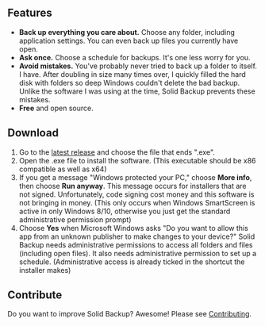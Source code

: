 ## Features
* **Back up everything you care about.** Choose any folder, including application settings. You can even back up files you currently have open.
* **Ask once.** Choose a schedule for backups. It's one less worry for you.
* **Avoid mistakes.** You've probably never tried to back up a folder to itself. I have. After doubling in size many times over, I quickly filled the hard disk with folders so deep Windows couldn't delete the bad backup. Unlike the software I was using at the time, Solid Backup prevents these mistakes.
* **Free** and open source.

## Download
1. Go to the [latest release](https://github.com/dbolton/SolidBackup/releases/latest) and choose the file that ends ".exe".
2. Open the .exe file to install the software. (This executable should be x86 compatible as well as x64)
3. If you get a message "Windows protected your PC," choose **More info**, then choose **Run anyway**. This message occurs for installers that are not signed. Unfortunately, code signing cost money and this software is not bringing in money. (This only occurs when Windows SmartScreen is active in only Windows 8/10, otherwise you just get the standard administrative permission prompt)
4. Choose **Yes** when Microsoft Windows asks "Do you want to allow this app from an unknown publisher to make changes to your device?" Solid Backup needs administrative permissions to access all folders and files (including open files). It also needs administrative permission to set up a schedule. (Administrative access is already ticked in the shortcut the installer makes)

## Contribute
Do you want to improve Solid Backup? Awesome! Please see [Contributing](https://github.com/dbolton/SolidBackup/blob/master/CONTRIBUTING.md).
